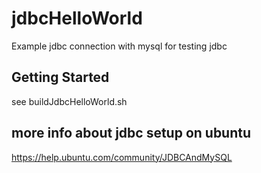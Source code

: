 # jdbcHelloWorld

Example jdbc connection with mysql for testing jdbc

## Getting Started

see buildJdbcHelloWorld.sh

## more info about jdbc setup on ubuntu

https://help.ubuntu.com/community/JDBCAndMySQL
